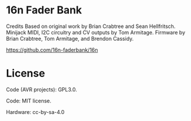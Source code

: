 # 16n Fader Bank

Credits
Based on original work by Brian Crabtree and Sean Hellfritsch.
Minijack MIDI, I2C circuitry and CV outputs by Tom Armitage.
Firmware by Brian Crabtree, Tom Armitage, and Brendon Cassidy.

https://github.com/16n-faderbank/16n


License
=======

Code (AVR projects): GPL3.0.

Code: MIT license.

Hardware: cc-by-sa-4.0